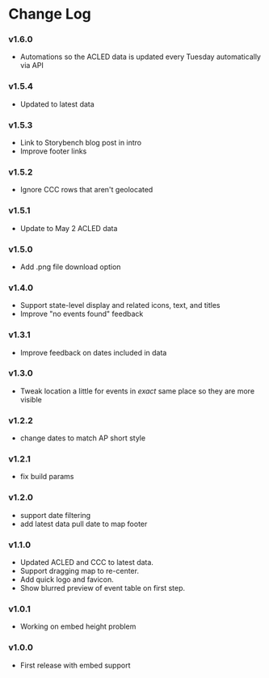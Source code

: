 Change Log
==========

### v1.6.0

 * Automations so the ACLED data is updated every Tuesday automatically via API

### v1.5.4

 * Updated to latest data

### v1.5.3

 * Link to Storybench blog post in intro
 * Improve footer links

### v1.5.2

 * Ignore CCC rows that aren't geolocated

### v1.5.1

 * Update to May 2 ACLED data

### v1.5.0

 * Add .png file download option

### v1.4.0

 * Support state-level display and related icons, text, and titles
 * Improve "no events found" feedback

### v1.3.1

 * Improve feedback on dates included in data

### v1.3.0

 * Tweak location a little for events in _exact_ same place so they are more visible

### v1.2.2

 * change dates to match AP short style

### v1.2.1

 * fix build params

### v1.2.0

 * support date filtering
 * add latest data pull date to map footer

### v1.1.0

 * Updated ACLED and CCC to latest data.
 * Support dragging map to re-center.
 * Add quick logo and favicon.
 * Show blurred preview of event table on first step.

### v1.0.1

 * Working on embed height problem

### v1.0.0

 * First release with embed support
